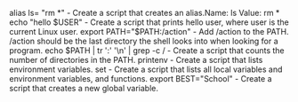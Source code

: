 alias ls= "rm *" - Create a script that creates an alias.Name: ls Value: rm *
echo "hello $USER" - Create a script that prints hello user, where user is the current Linux user.
export PATH="$PATH:/action" - Add /action to the PATH. /action should be the last directory the shell looks into when looking for a program.
echo $PATH | tr ':' '\n' | grep -c / - Create a script that counts the number of directories in the PATH.
printenv - Create a script that lists environment variables.
set - Create a script that lists all local variables and environment variables, and functions.
export BEST="School"  - Create a script that creates a new global variable.

